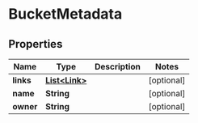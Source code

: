 
# BucketMetadata

## Properties
Name | Type | Description | Notes
------------ | ------------- | ------------- | -------------
**links** | [**List&lt;Link&gt;**](Link.md) |  |  [optional]
**name** | **String** |  |  [optional]
**owner** | **String** |  |  [optional]



